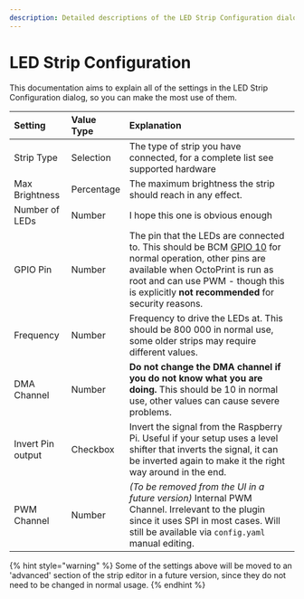 ```yaml
---
description: Detailed descriptions of the LED Strip Configuration dialog.
---
```


# LED Strip Configuration

This documentation aims to explain all of the settings in the LED Strip Configuration dialog, so you can make the most use of them.

| Setting | Value Type | Explanation |
| :--- | :--- | :--- |
| Strip Type | Selection | The type of strip you have connected, for a complete list see supported hardware |
| Max Brightness | Percentage | The maximum brightness the strip should reach in any effect. |
| Number of LEDs | Number | I hope this one is obvious enough |
| GPIO Pin | Number | The pin that the LEDs are connected to. This should be BCM [GPIO 10](https://pinout.xyz/pinout/pin19_gpio10) for normal operation, other pins are available when OctoPrint is run as root and can use PWM - though this is explicitly **not recommended** for security reasons. |
| Frequency | Number | Frequency to drive the LEDs at. This should be 800 000 in normal use, some older strips may require different values. |
| DMA Channel | Number | **Do not change the DMA channel if you do not know what you are doing.** This should be 10 in normal use, other values can cause severe problems. |
| Invert Pin output | Checkbox | Invert the signal from the Raspberry Pi. Useful if your setup uses a level shifter that inverts the signal, it can be inverted again to make it the right way around in the end. |
| PWM Channel | Number | _\(To be removed from the UI in a future version\)_ Internal PWM Channel. Irrelevant to the plugin since it uses SPI in most cases. Will still be available via `config.yaml` manual editing. |

{% hint style="warning" %}
Some of the settings above will be moved to an 'advanced' section of the strip editor in a future version, since they do not need to be changed in normal usage.
{% endhint %}




